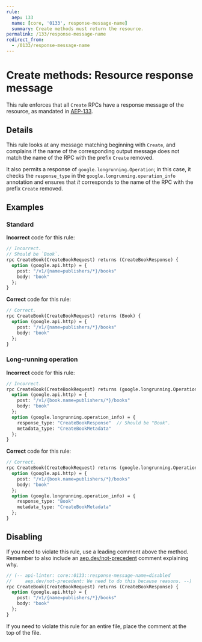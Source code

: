 ```yaml
---
rule:
  aep: 133
  name: [core, '0133', response-message-name]
  summary: Create methods must return the resource.
permalink: /133/response-message-name
redirect_from:
  - /0133/response-message-name
---
```


# Create methods: Resource response message

This rule enforces that all `Create` RPCs have a response message of the
resource, as mandated in [AEP-133][].

## Details

This rule looks at any message matching beginning with `Create`, and complains
if the name of the corresponding output message does not match the name of the
RPC with the prefix `Create` removed.

It also permits a response of `google.longrunning.Operation`; in this case, it
checks the `response_type` in the `google.longrunning.operation_info`
annotation and ensures that _it_ corresponds to the name of the RPC with the
prefix `Create` removed.

## Examples

### Standard

**Incorrect** code for this rule:

```proto
// Incorrect.
// Should be `Book`.
rpc CreateBook(CreateBookRequest) returns (CreateBookResponse) {
  option (google.api.http) = {
    post: "/v1/{name=publishers/*}/books"
    body: "book"
  };
}
```

**Correct** code for this rule:

```proto
// Correct.
rpc CreateBook(CreateBookRequest) returns (Book) {
  option (google.api.http) = {
    post: "/v1/{name=publishers/*}/books"
    body: "book"
  };
}
```

### Long-running operation

**Incorrect** code for this rule:

```proto
// Incorrect.
rpc CreateBook(CreateBookRequest) returns (google.longrunning.Operation) {
  option (google.api.http) = {
    post: "/v1/{book.name=publishers/*}/books"
    body: "book"
  };
  option (google.longrunning.operation_info) = {
    response_type: "CreateBookResponse"  // Should be "Book".
    metadata_type: "CreateBookMetadata"
  };
}
```

**Correct** code for this rule:

```proto
// Correct.
rpc CreateBook(CreateBookRequest) returns (google.longrunning.Operation) {
  option (google.api.http) = {
    post: "/v1/{book.name=publishers/*}/books"
    body: "book"
  };
  option (google.longrunning.operation_info) = {
    response_type: "Book"
    metadata_type: "CreateBookMetadata"
  };
}
```

## Disabling

If you need to violate this rule, use a leading comment above the method.
Remember to also include an [aep.dev/not-precedent][] comment explaining why.

```proto
// (-- api-linter: core::0133::response-message-name=disabled
//     aep.dev/not-precedent: We need to do this because reasons. --)
rpc CreateBook(CreateBookRequest) returns (CreateBookResponse) {
  option (google.api.http) = {
    post: "/v1/{name=publishers/*}/books"
    body: "book"
  };
}
```

If you need to violate this rule for an entire file, place the comment at the
top of the file.

[aep-133]: https://aep.dev/133
[aep.dev/not-precedent]: https://aep.dev/not-precedent
